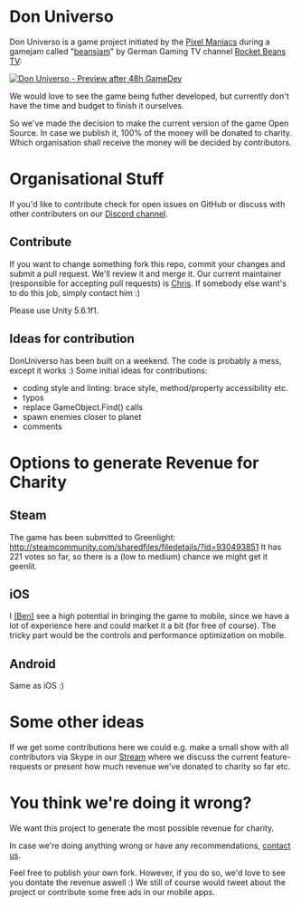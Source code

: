 # Don Universo

Don Universo is a game project initiated by the [Pixel Maniacs](https://twitter.com/pixel_maniacs) during a gamejam called "[beansjam](http://jams.gamejolt.io/beansjam)" by German Gaming TV channel [Rocket Beans TV](https://www.rocketbeans.tv):

[![Don Universo - Preview after 48h GameDev](http://pixel-maniacs.com/uploads/donuniverso2.gif)](http://www.youtube.com/watch?v=R9mJScr46g8)

We would love to see the game being futher developed, but currently don't have the time and budget to finish it ourselves.

So we've made the decision to make the current version of the game Open Source.
In case we publish it, 100% of the money will be donated to charity.
Which organisation shall receive the money will be decided by contributors.

# Organisational Stuff

If you'd like to contribute check for open issues on GitHub or discuss with other contributers on our [Discord channel](https://discordapp.com/channels/235374231938924545/316945649901764628).

## Contribute

If you want to change something fork this repo, commit your changes and submit a pull request. We'll review it and merge it. Our current maintainer (responsible for accepting pull requests) is [Chris](https://twitter.com/hinzundcode). If somebody else want's to do this job, simply contact him :)

Please use Unity 5.6.1f1.

## Ideas for contribution

DonUniverso has been built on a weekend. The code is probably a mess, except it works :)
Some initial ideas for contributions:

- coding style and linting: brace style, method/property accessibility etc.
- typos
- replace GameObject.Find() calls
- spawn enemies closer to planet
- comments

# Options to generate Revenue for Charity

## Steam

The game has been submitted to Greenlight:
http://steamcommunity.com/sharedfiles/filedetails/?id=930493851
It has 221 votes so far, so there is a (low to medium) chance we might get it geenlit.

## iOS

I [(Ben)](https://twitter.com/blochmann) see a high potential in bringing the game to mobile, since we have a lot of experience here and could market it a bit (for free of course).
The tricky part would be the controls and performance optimization on mobile.

## Android

Same as iOS :)

# Some other ideas

If we get some contributions here we could e.g. make a small show with all contributors via Skype in our [Stream](https://www.twitch.tv/pixel_maniacs) where
we discuss the current feature-requests or present how much revenue we've donated to charity so far etc.

# You think we're doing it wrong?

We want this project to generate the most possible revenue for charity.

In case we're doing anything wrong or have any recommendations, [contact us](https://twitter.com/pixel_maniacs).

Feel free to publish your own fork. However, if you do so, we'd love to see you dontate the revenue aswell :)
We still of course would tweet about the project or contribute some free ads in our mobile apps.
